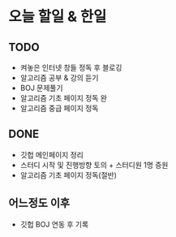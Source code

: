 # 오늘 할일 & 한일

## TODO

- 켜놓은 인터넷 창들 정독 후 블로깅
- 알고리즘 공부 & 강의 듣기
- BOJ 문제풀기
- 알고리즘 기초 페이지 정독 완
- 알고리즘 중급 페이지 정독

## DONE

- 깃헙 메인페이지 정리
- 스터디 시작 및 진행방향 토의 + 스터디원 1명 증원
- 알고리즘 기초 페이지 정독(절반)

## 어느정도 이후

- 깃헙 BOJ 연동 후 기록
